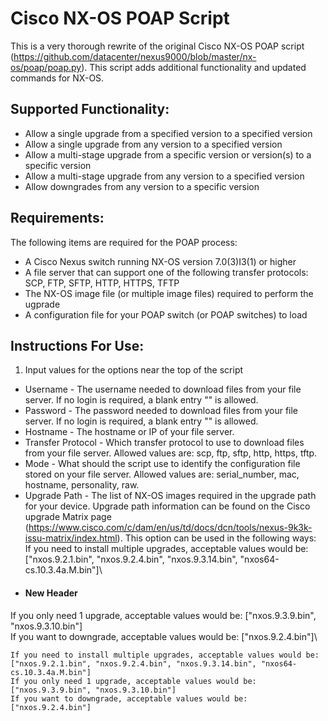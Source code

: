 # Cisco NX-OS POAP Script
This is a very thorough rewrite of the original Cisco NX-OS POAP script (https://github.com/datacenter/nexus9000/blob/master/nx-os/poap/poap.py).
This script adds additional functionality and updated commands for NX-OS.

## Supported Functionality:
- Allow a single upgrade from a specified version to a specified version
- Allow a single upgrade from any version to a specified version
- Allow a multi-stage upgrade from a specific version or version(s) to a specific version
- Allow a multi-stage upgrade from any version to a specified version
- Allow downgrades from any version to a specific version

## Requirements:
The following items are required for the POAP process:
- A Cisco Nexus switch running NX-OS version 7.0(3)I3(1) or higher
- A file server that can support one of the following transfer protocols: SCP, FTP, SFTP, HTTP, HTTPS, TFTP
- The NX-OS image file (or multiple image files) required to perform the ugprade
- A configuration file for your POAP switch (or POAP switches) to load

## Instructions For Use:
1. Input values for the options near the top of the script
* Username - The username needed to download files from your file server. If no login is required, a blank entry "" is allowed.
* Password - The password needed to download files from your file server. If no login is required, a blank entry "" is allowed.
* Hostname - The hostname or IP of your file server.
* Transfer Protocol - Which transfer protocol to use to download files from your file server. Allowed values are: scp, ftp, sftp, http, https, tftp.
* Mode - What should the script use to identify the configuration file stored on your file server. Allowed values are: serial_number, mac, hostname, personality, raw.
* Upgrade Path - The list of NX-OS images required in the upgrade path for your device. Upgrade path information can be found on the Cisco upgrade Matrix page (https://www.cisco.com/c/dam/en/us/td/docs/dcn/tools/nexus-9k3k-issu-matrix/index.html). This option can be used in the following ways:\
If you need to install multiple upgrades, acceptable values would be: ["nxos.9.2.1.bin", "nxos.9.2.4.bin", "nxos.9.3.14.bin", "nxos64-cs.10.3.4a.M.bin"]\
* #### New Header ####
If you only need 1 upgrade, acceptable values would be: ["nxos.9.3.9.bin", "nxos.9.3.10.bin"]\
If you want to downgrade, acceptable values would be: ["nxos.9.2.4.bin"]\
```
If you need to install multiple upgrades, acceptable values would be: ["nxos.9.2.1.bin", "nxos.9.2.4.bin", "nxos.9.3.14.bin", "nxos64-cs.10.3.4a.M.bin"]
If you only need 1 upgrade, acceptable values would be: ["nxos.9.3.9.bin", "nxos.9.3.10.bin"]
If you want to downgrade, acceptable values would be: ["nxos.9.2.4.bin"]
```